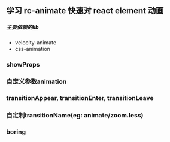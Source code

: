 ## 学习 rc-animate 快速对 react element 动画


##### 主要依赖的lib
+ velocity-animate
+ css-animation




### showProps
### 自定义参数animation
### transitionAppear, transitionEnter, transitionLeave 
### 自定制transitionName(eg: animate/zoom.less)
### boring